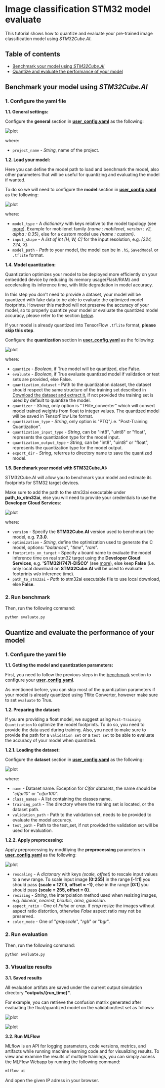 # Image classification STM32 model evaluate

This tutorial shows how to quantize and evaluate your pre-trained image classification model using *STM32Cube.AI*.

## Table of contents

* <a href='#benchmark'>Benchmark your model using *STM32Cube.AI* </a><br>
* <a href='#Evaluate'>Quantize and evaluate the performance of your model</a><br>


## Benchmark your model using *STM32Cube.AI*
<a id='benchmark'></a>

### **1. Configure the yaml file**
**1.1. General settings:**

Configure the **general** section in **[user_config.yaml](user_config.yaml)** as the following:


![plot](./doc/img/general_config.JPG)

where:

- `project_name` - *String*, name of the project.

**1.2. Load your model:**

Here you can define the model path to load and benchmark the model, also other parameters that will be useful for quantizing and evaluating the model if wanted.

To do so we will need to configure the **model** section in **[user_config.yaml](user_config.yaml)** as the following:

![plot](./doc/img/model_config.JPG)

where:

- `model_type` - A *dictionary* with keys relative to the model topology (see [more](../training/doc/models.json)). Example for mobilenet family *{name : mobilenet, version : v2, alpha : 0.35}*, else for a custom model use *{name : custom}*.
- `input_shape` -  A *list of int* *[H, W, C]* for the input resolution, e.g. *[224, 224, 3]*.
- `model_path` - *Path* to your model, the model can be in `.h5`, `SavedModel` or `.tflite` format.

**1.4. Model quantization:**

Quantization optimizes your model to be deployed more efficiently on your embedded device by reducing its memory usage(Flash/RAM) and accelerating its inference time, with little degradation in model accuracy.

In this step you don't need to provide a dataset, your model will be quantized with fake data to be able to evaluate the optimized model footprints. However this method will not preserve the accuracy of your model, so to properly quantize your model or evaluate the quantized model accuracy, please refer to the section [below](#quantize-and-evaluate-the-performance-of-your-model).

If your model is already quantized into TensorFlow `.tflite` format, **please skip this step**.

Configure the **quantization** section in **[user_config.yaml](user_config.yaml)** as the following:  

![plot](./doc/img/quantization.JPG)

where:

- `quantize` - *Boolean*, if True model will be quantized, else False.
- `evaluate` - *Boolean*, if True evaluate quantized model if validation or test sets are provided, else False.
- `quantization_dataset` - Path to the quantization dataset, the dataset should respect the same structure of the training set described in [Download the dataset and extract it](../training/README.md#1-download-the-dataset-and-extract-it),  if not provided the training set is used by default to quantize the model.
- `quantizer` - *String*, only option is "TFlite_converter" which will convert model trained weights from float to integer values. The quantized model will be saved in TensorFlow Lite format.
- `quantization_type` - *String*, only option is "PTQ",i.e. "Post-Training Quantization". 
- `quantization_input_type` - *String*, can be "int8", "uint8" or "float", represents the quantization type for the model input.
- `quantization_output_type` - *String*, can be "int8", "uint8" or "float", represents the quantization type for the model output.
- `export_dir` - *String*, referres to directory name to save the quantized model.



**1.5. Benchmark your model with STM32Cube.AI:**

STM32Cube.AI will allow you to benchmark your model and estimate its footprints for STM32 target devices.

Make sure to add the path to the stm32ai executable under **path_to_stm32ai**, else you will need to provide your credentials to use the **Developer Cloud Services**:

![plot](./doc/img/cubeai_config.JPG)

where:
- `version` - Specify the **STM32Cube.AI** version used to benchmark the model, e.g. **7.3.0**.
- `optimization` - *String*, define the optimization used to generate the C model, options: "*balanced*", "*time*", "*ram*".
- `footprints_on_target` - Specify a board name to evaluate the model inference time on real stm32 target using the **Developer Cloud Services**, e.g. **'STM32H747I-DISCO'** (see [more](../training/doc/models.json)), else keep **False** (i.e. only local download on **STM32Cube.AI** will be used to evaluate footprints w/o inference time).
- `path_to_stm32ai` - *Path* to stm32ai executable file to use local download, else **False**.

### **2. Run benchmark**

Then, run the following command:


```bash
python evaluate.py
```

## Quantize and evaluate the performance of your model
<a id='Evaluate'></a>

### **1. Configure the yaml file**

**1.1. Getting the model and quantization parameters:**


First, you need to follow the previous steps in the [benchmark](#benchmark) section to configure your **[user_config.yaml](user_config.yaml)**.

As mentioned before, you can skip most of the quantization parameters if your model is already quantized using Tflite Converter, however make sure to set `evaluate` to True.

**1.2. Preparing the dataset:**

If you are providing a float model, we suggest using `Post-Training Quantization` to optimize the model footprints. To do so, you need to provide the data used during training. Also, you need to make sure to provide the path for a `validation set` or a `test set` to be able to evaluate the accuracy of your model when quantized.

**1.2.1. Loading the dataset:**

Configure the **dataset** section in **[user_config.yaml](user_config.yaml)** as the following:

![plot](./doc/img/dataset_config.JPG)

where:

- `name` - Dataset name. Exception for *Cifar  datasets*, the name should be "*cifar10*" or "*cifar100*".
- `class_names` - A list containing the classes name.
- `training_path` - The directory where the training set is located, or the dataset path. 
- `validation_path` - Path to the validation set, needs to be provided to evaluate the model accuracy.
- `test_path` - Path to the test_set, if not provided the validation set will be used for evaluation.

**1.2.2. Apply preprocessing:**

Apply preprocessing by modifiying the **preprocessing** parameters in **[user_config.yaml](user_config.yaml)** as the following:

![plot](./doc/img/data_prepro.JPG)

- `rescaling` - A *dictonary* with keys *(scale, offset)* to rescale input values to a new range. To scale input image **[0:255]** in the range **[-1:1]** you should pass **{scale = 127.5, offset = -1}**, else in the range **[0:1]** you should pass **{scale = 255, offset = 0}**.
- `resizing` - *String*, the interpolation method used when resizing images, e.g. *bilinear*, *nearest*, *bicubic*, *area*, *gaussian*.
- `aspect_ratio` - One of *False* or *crop*. If *crop* resize the images without aspect ratio distortion, otherwise *False* aspect ratio may not be preserved.
- `color_mode` - One of "*grayscale*", "*rgb*" or "*bgr*".


### **2. Run evaluation**

Then, run the following command:

```bash
python evaluate.py
```

### **3. Visualize results**

**3.1. Saved results**

All evaluation artifats are saved under the current output simulation directory **"outputs/{run_time}"**.

For example, you can retrieve the confusion matrix generated after evaluating the float/quantized model on the validation/test set as follows:

![plot](./doc/img/float_model_confusion_matrix.JPG)

![plot](./doc/img/quantized_model_confusion_matrix.JPG)

**3.2. Run MLFlow**

MLflow is an API for logging parameters, code versions, metrics, and artifacts while running machine learning code and for visualizing results.
To view and examine the results of multiple trainings, you can simply access the MLFlow Webapp by running the following command:

```bash
mlflow ui
```
And open the given IP adress in your browser.